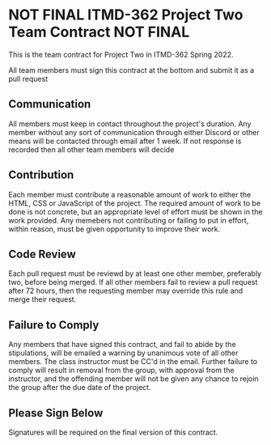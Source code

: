 # NOT FINAL ITMD-362 Project Two Team Contract NOT FINAL

This is the team contract for Project Two in ITMD-362 Spring 2022. 

All team members must sign this contract at the bottom and submit it as a pull request

## Communication
All members must keep in contact throughout the project's duration. 
Any member without any sort of communication through either Discord or other means will be contacted through email after 1 week.
If not response is recorded then all other team members will decide 

## Contribution
Each member must contribute a reasonable amount of work to either the HTML, CSS or JavaScript of the project.
The required amount of work to be done is not concrete, but an appropriate level of effort must be shown in the work provided.
Any memebers not contributing or failing to put in effort, within reason, must be given opportunity to improve their work.

## Code Review
Each pull request must be reviewd by at least one other member, preferably two, before being merged.
If all other members fail to review a pull request after 72 hours, then the requesting member may override this rule and merge their request.

## Failure to Comply
Any members that have signed this contract, and fail to abide by the stipulations, will be emailed a warning by unanimous vote of all other members. The class instructor must be CC'd in the email.
Further failure to comply will result in removal from the group, with approval from the instructor, and the offending member will not be given any chance to rejoin the group after the due date of the project.

## Please Sign Below
Signatures will be required on the final version of this contract.

